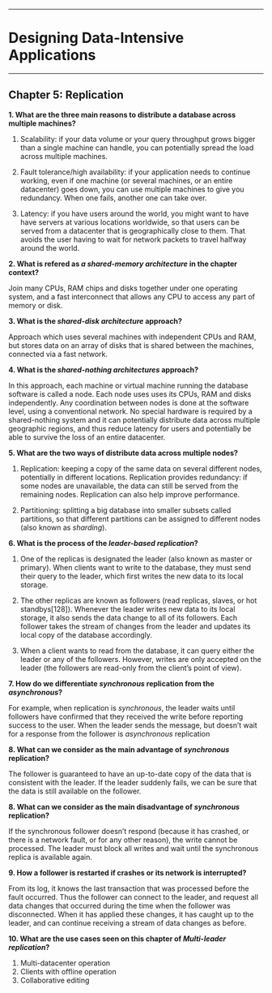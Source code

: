 ----------------------------
# Designing Data-Intensive Applications
----------------------------

## Chapter 5: Replication

**1. What are the three main reasons to distribute a database across multiple
machines?**

1. Scalability: if your data volume or your query throughput grows bigger than a single machine can handle, you can
potentially spread the load across multiple machines.

2. Fault tolerance/high availability: if your application needs to continue working, even if one machine (or several machines, or an entire
datacenter) goes down, you can use multiple machines to give you redundancy. When one fails,
another one can take over.

3. Latency: if you have users around the world, you might want to have have servers at various locations
worldwide, so that users can be served from a datacenter that is geographically close to them. That
avoids the user having to wait for network packets to travel halfway around the world.


**2. What is refered as *a shared-memory architecture* in the chapter context?**

Join many CPUs, RAM chips and disks together under one operating system, and a fast 
interconnect that allows any CPU to access any part of memory or disk.

**3. What is the *shared-disk architecture* approach?**

Approach which uses several machines with independent CPUs and RAM, but stores data on
an array of disks that is shared between the machines, connected via a fast network.

**4. What is the *shared-nothing architectures* approach?**

In this approach, each machine or virtual machine running the database software is called a node. Each node uses
uses its CPUs, RAM and disks independently. Any coordination between nodes is done at the software level, using a conventional network.
No special hardware is required by a shared-nothing system and it can potentially distribute data across multiple
geographic regions, and thus reduce latency for users and potentially be able to survive the loss
of an entire datacenter.

**5. What are the two ways of distribute data across multiple nodes?**

1. Replication: keeping a copy of the same data on several different nodes, potentially in different locations.
Replication provides redundancy: if some nodes are unavailable, the data can still be served from the
remaining nodes. Replication can also help improve performance.

2. Partitioning: splitting a big database into smaller subsets called partitions, so that different partitions can be
assigned to different nodes (also known as *sharding*).


**6. What is the process of the *leader-based replication*?**

1. One of the replicas is designated the leader (also known as master or primary). When clients want to
write to the database, they must send their query to the leader, which first writes the new data to its
local storage.

2. The other replicas are known as followers (read replicas, slaves, or hot standbys[128]). Whenever the
leader writes new data to its local storage, it also sends the data change to all of its followers. Each
follower takes the stream of changes from the leader and updates its local copy of the database
accordingly.

3. When a client wants to read from the database, it can query either the leader or any of the followers.
However, writes are only accepted on the leader (the followers are read-only from the client’s point of
view).



**7. How do we differentiate *synchronous* replication from the *asynchronous*?**

For example, when replication is *synchronous*, the leader waits until followers have confirmed that they received the 
write before reporting success to the user. When the leader sends the message, but doesn’t wait for a
response from the follower is *asynchronous* replication


**8. What can we consider as the main advantage of *synchronous* replication?**

The follower is guaranteed to have an up-to-date copy of the data that is consistent with the leader. 
If the leader suddenly fails, we can be sure that the data is still available on the follower. 

**8. What can we consider as the main disadvantage of *synchronous* replication?**

If the synchronous follower doesn’t respond (because it has crashed, or there is a network fault, or for
any other reason), the write cannot be processed. The leader must block all writes and wait until
the synchronous replica is available again.

**9. How a follower is restarted if crashes or its network is interrupted?**

From its log, it knows the last transaction that was processed before the fault occurred. Thus the follower can connect to the
leader, and request all data changes that occurred during the time when the follower was disconnected. When it has applied these changes,
it has caught up to the leader, and can continue receiving a stream of data changes as before.


**10. What are the use cases seen on this chapter of *Multi-leader replication*?**

1. Multi-datacenter operation
2. Clients with offline operation
3. Collaborative editing







